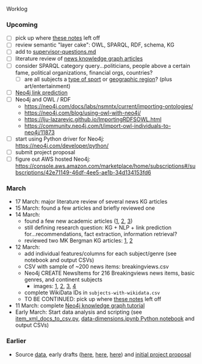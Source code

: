 Worklog

### Upcoming
 - [ ] pick up where [these notes](https://github.com/heychrisek/msc-data-science-project/blob/main/notes-to-self/2021-03-12-project-title-and-diagram.txt) left off
 - [ ] review semantic "layer cake": OWL, SPARQL, RDF, schema, KG
 - [ ] add to [supervisor-questions.md](https://github.com/heychrisek/msc-data-science-project/blob/main/supervisor-questions.md)
 - [ ] literature review of [news knowledge graph articles](https://scholar.google.com/scholar?hl=en&as_sdt=2005&sciodt=0%2C5&cites=1198780147227444438&scipsc=&q=%22knowledge+graph%22+news&btnG=)
 - [ ] consider SPARQL category query...politicians, people above a certain fame, political organizations, financial orgs, countries?
      - [ ] are all subjects a [type of sport](https://www.wikidata.org/wiki/Q31629) or [geographic region](https://www.wikidata.org/wiki/Q82794)? (plus art/entertainment)
 - [ ] [Neo4j link prediction](https://neo4j.com/docs/graph-data-science/current/algorithms/ml-models/linkprediction/)
 - [ ] Neo4j and OWL / RDF
      - https://neo4j.com/docs/labs/nsmntx/current/importing-ontologies/
      - https://neo4j.com/blog/using-owl-with-neo4j/
      - https://lju-lazarevic.github.io/ImportingRDFSOWL.html
      - https://community.neo4j.com/t/import-owl-individuals-to-neo4j/11873
 - [ ] start using Python driver for Neo4j: https://neo4j.com/developer/python/
 - [ ] submit project proposal
 - [ ] figure out AWS hosted Neo4j: https://console.aws.amazon.com/marketplace/home/subscriptions#/subscriptions/42e71149-46df-4ee5-ae1b-34d134153fd6

### March
 - 17 March: major literature review of several news KG articles
 - 15 March: found a few articles and briefly reviewed one
 - 14 March:
    - found a few new academic articles ([1](https://ieeexplore.ieee.org/stamp/stamp.jsp?tp=&arnumber=9216015), [2](https://ojs.aaai.org/index.php/AAAI/article/view/5681), [3](https://msnews.github.io/assets/doc/ACL2020_MIND.pdf))
    - still defining research question: KG + NLP + link prediction for...recommendations, fact extraction, information retrieval?
    - reviewed two MK Bergman KG articles: [1](https://github.com/heychrisek/msc-data-science-project/blob/main/article-notes/2021-03-14_https-www-mkbergman-com-2244-a-common-sense-view.md), [2](https://github.com/heychrisek/msc-data-science-project/blob/main/article-notes/2021-03-14_https-www-mkbergman-com-2267-combining.md)
 - 12 March:
    - add individual features/columns for each subject/genre (see notebook and output CSVs)
    - CSV with sample of ~200 news items: breakingviews.csv
    - Neo4j CREATE NewsItems for 216 Breakingviews news items, basic genres, and continent subjects
      - images: [1](https://drive.google.com/file/d/1LeIy60x17guQbfFBS0EhznmPR-d00SZ9/view?usp=sharing), [2](https://drive.google.com/file/d/1pKNjCCksnJ522UOInAD3iQtURSP7MTy5/view?usp=sharing), [3](https://drive.google.com/file/d/1gMdv4bqjJb77qelHnmUOz4FDfIor4h3C/view?usp=sharing), [4](https://drive.google.com/file/d/1z5UlOC5Y_JatiUtmWGN70grOArDzeapI/view?usp=sharing)
    - complete WikiData IDs in `subjects-with-wikidata.csv` 
    - TO BE CONTINUED: pick up where [these notes](https://github.com/heychrisek/msc-data-science-project/blob/main/notes-to-self/2021-03-12-project-title-and-diagram.txt) left off
 - 11 March: complete [Neo4j knowledge graph tutorial](https://neo4j.com/developer/graph-data-science/build-knowledge-graph-nlp-ontologies/)
 - Early March: Start data analysis and scripting (see [item_xml_docs_to_csv.py](https://github.com/heychrisek/msc-data-science-project/blob/main/scripts/item_xml_docs_to_csv.py), [data-dimensions.ipynb Python notebook](https://github.com/heychrisek/msc-data-science-project/blob/main/data-dimensions.ipynb) and output CSVs)


### Earlier
 - Source [data](https://aws.amazon.com/marketplace/pp/Reuters-News-Archive-30-Days/prodview-qwmkdffmmjesa), early drafts ([here](https://docs.google.com/document/d/1-Ltw4ZjXQVwPCVux86JSdNDtQngP33QWRi5KTal2QUg/edit?usp=sharing), [here](https://docs.google.com/document/d/1viAyGsHNJJKXqgL_oeUCmmGzPOB0lZLolx-1lRwc3ZE/edit?usp=sharing), [here](https://docs.google.com/document/d/1AIcdu5ZSYt-s7Xytc7WMUEsNNxGkWzT-t5vpIbpLxV4/edit?usp=sharing)) and [initial project proposal](https://drive.google.com/file/d/1sfsfyxlBT35WbQ6Vuz7Expz3fEhNqH-M/view?usp=sharing)